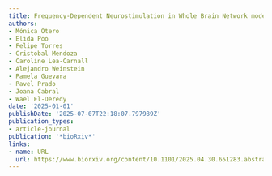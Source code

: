 ```yaml
---
title: Frequency-Dependent Neurostimulation in Whole Brain Network models
authors:
- Mónica Otero
- Elida Poo
- Felipe Torres
- Cristobal Mendoza
- Caroline Lea-Carnall
- Alejandro Weinstein
- Pamela Guevara
- Pavel Prado
- Joana Cabral
- Wael El-Deredy
date: '2025-01-01'
publishDate: '2025-07-07T22:18:07.797989Z'
publication_types:
- article-journal
publication: '*bioRxiv*'
links:
- name: URL
  url: https://www.biorxiv.org/content/10.1101/2025.04.30.651283.abstract
---
```

